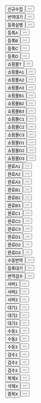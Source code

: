 <div class="sc-dvTebe hdXtLS"><div class="ant-row css-1li46mu" style="margin-left: -6px; margin-right: -6px; row-gap: 8px;"><div class="ant-col css-1li46mu" style="padding-left: 6px; padding-right: 6px;"><div class="ant-space-compact css-1li46mu ant-space-compact-block ant-dropdown-button"><button type="button" class="ant-btn css-1li46mu ant-btn-default ant-btn-compact-item ant-btn-compact-first-item"><div style="cursor: move; transition: unset;">신규수집</div></button><button type="button" class="ant-btn css-1li46mu ant-btn-default ant-btn-icon-only ant-btn-compact-item ant-btn-compact-last-item ant-dropdown-trigger"><span class="ant-btn-icon"><span role="img" aria-label="ellipsis" class="anticon anticon-ellipsis"><svg viewBox="64 64 896 896" focusable="false" data-icon="ellipsis" width="1em" height="1em" fill="currentColor" aria-hidden="true"><path d="M176 511a56 56 0 10112 0 56 56 0 10-112 0zm280 0a56 56 0 10112 0 56 56 0 10-112 0zm280 0a56 56 0 10112 0 56 56 0 10-112 0z"></path></svg></span></span></button></div></div><div class="ant-col css-1li46mu" style="padding-left: 6px; padding-right: 6px;"><div class="ant-space-compact css-1li46mu ant-space-compact-block ant-dropdown-button"><button type="button" class="ant-btn css-1li46mu ant-btn-default ant-btn-compact-item ant-btn-compact-first-item"><div style="cursor: move; transition: unset;">번역대기</div></button><button type="button" class="ant-btn css-1li46mu ant-btn-default ant-btn-icon-only ant-btn-compact-item ant-btn-compact-last-item ant-dropdown-trigger"><span class="ant-btn-icon"><span role="img" aria-label="ellipsis" class="anticon anticon-ellipsis"><svg viewBox="64 64 896 896" focusable="false" data-icon="ellipsis" width="1em" height="1em" fill="currentColor" aria-hidden="true"><path d="M176 511a56 56 0 10112 0 56 56 0 10-112 0zm280 0a56 56 0 10112 0 56 56 0 10-112 0zm280 0a56 56 0 10112 0 56 56 0 10-112 0z"></path></svg></span></span></button></div></div><div class="ant-col css-1li46mu" style="padding-left: 6px; padding-right: 6px;"><div class="ant-space-compact css-1li46mu ant-space-compact-block ant-dropdown-button"><button type="button" class="ant-btn css-1li46mu ant-btn-default ant-btn-compact-item ant-btn-compact-first-item"><div style="cursor: move; transition: unset;">등록실행</div></button><button type="button" class="ant-btn css-1li46mu ant-btn-default ant-btn-icon-only ant-btn-compact-item ant-btn-compact-last-item ant-dropdown-trigger"><span class="ant-btn-icon"><span role="img" aria-label="ellipsis" class="anticon anticon-ellipsis"><svg viewBox="64 64 896 896" focusable="false" data-icon="ellipsis" width="1em" height="1em" fill="currentColor" aria-hidden="true"><path d="M176 511a56 56 0 10112 0 56 56 0 10-112 0zm280 0a56 56 0 10112 0 56 56 0 10-112 0zm280 0a56 56 0 10112 0 56 56 0 10-112 0z"></path></svg></span></span></button></div></div><div class="ant-col css-1li46mu" style="padding-left: 6px; padding-right: 6px;"><div class="ant-space-compact css-1li46mu ant-space-compact-block ant-dropdown-button"><button type="button" class="ant-btn css-1li46mu ant-btn-default ant-btn-compact-item ant-btn-compact-first-item"><div style="cursor: move; transition: unset;">등록A</div></button><button type="button" class="ant-btn css-1li46mu ant-btn-default ant-btn-icon-only ant-btn-compact-item ant-btn-compact-last-item ant-dropdown-trigger"><span class="ant-btn-icon"><span role="img" aria-label="ellipsis" class="anticon anticon-ellipsis"><svg viewBox="64 64 896 896" focusable="false" data-icon="ellipsis" width="1em" height="1em" fill="currentColor" aria-hidden="true"><path d="M176 511a56 56 0 10112 0 56 56 0 10-112 0zm280 0a56 56 0 10112 0 56 56 0 10-112 0zm280 0a56 56 0 10112 0 56 56 0 10-112 0z"></path></svg></span></span></button></div></div><div class="ant-col css-1li46mu" style="padding-left: 6px; padding-right: 6px;"><div class="ant-space-compact css-1li46mu ant-space-compact-block ant-dropdown-button"><button type="button" class="ant-btn css-1li46mu ant-btn-default ant-btn-compact-item ant-btn-compact-first-item"><div style="cursor: move; transition: unset;">등록B</div></button><button type="button" class="ant-btn css-1li46mu ant-btn-default ant-btn-icon-only ant-btn-compact-item ant-btn-compact-last-item ant-dropdown-trigger"><span class="ant-btn-icon"><span role="img" aria-label="ellipsis" class="anticon anticon-ellipsis"><svg viewBox="64 64 896 896" focusable="false" data-icon="ellipsis" width="1em" height="1em" fill="currentColor" aria-hidden="true"><path d="M176 511a56 56 0 10112 0 56 56 0 10-112 0zm280 0a56 56 0 10112 0 56 56 0 10-112 0zm280 0a56 56 0 10112 0 56 56 0 10-112 0z"></path></svg></span></span></button></div></div><div class="ant-col css-1li46mu" style="padding-left: 6px; padding-right: 6px;"><div class="ant-space-compact css-1li46mu ant-space-compact-block ant-dropdown-button"><button type="button" class="ant-btn css-1li46mu ant-btn-default ant-btn-compact-item ant-btn-compact-first-item"><div style="cursor: move; transition: unset;">등록C</div></button><button type="button" class="ant-btn css-1li46mu ant-btn-default ant-btn-icon-only ant-btn-compact-item ant-btn-compact-last-item ant-dropdown-trigger"><span class="ant-btn-icon"><span role="img" aria-label="ellipsis" class="anticon anticon-ellipsis"><svg viewBox="64 64 896 896" focusable="false" data-icon="ellipsis" width="1em" height="1em" fill="currentColor" aria-hidden="true"><path d="M176 511a56 56 0 10112 0 56 56 0 10-112 0zm280 0a56 56 0 10112 0 56 56 0 10-112 0zm280 0a56 56 0 10112 0 56 56 0 10-112 0z"></path></svg></span></span></button></div></div><div class="ant-col css-1li46mu" style="padding-left: 6px; padding-right: 6px;"><div class="ant-space-compact css-1li46mu ant-space-compact-block ant-dropdown-button"><button type="button" class="ant-btn css-1li46mu ant-btn-default ant-btn-compact-item ant-btn-compact-first-item"><div style="cursor: move; transition: unset;">등록D</div></button><button type="button" class="ant-btn css-1li46mu ant-btn-default ant-btn-icon-only ant-btn-compact-item ant-btn-compact-last-item ant-dropdown-trigger"><span class="ant-btn-icon"><span role="img" aria-label="ellipsis" class="anticon anticon-ellipsis"><svg viewBox="64 64 896 896" focusable="false" data-icon="ellipsis" width="1em" height="1em" fill="currentColor" aria-hidden="true"><path d="M176 511a56 56 0 10112 0 56 56 0 10-112 0zm280 0a56 56 0 10112 0 56 56 0 10-112 0zm280 0a56 56 0 10112 0 56 56 0 10-112 0z"></path></svg></span></span></button></div></div><div class="ant-col css-1li46mu" style="padding-left: 6px; padding-right: 6px;"><div class="ant-space-compact css-1li46mu ant-space-compact-block ant-dropdown-button"><button type="button" class="ant-btn css-1li46mu ant-btn-default ant-btn-compact-item ant-btn-compact-first-item"><div style="cursor: move; transition: unset;">쇼핑몰T</div></button><button type="button" class="ant-btn css-1li46mu ant-btn-default ant-btn-icon-only ant-btn-compact-item ant-btn-compact-last-item ant-dropdown-trigger"><span class="ant-btn-icon"><span role="img" aria-label="ellipsis" class="anticon anticon-ellipsis"><svg viewBox="64 64 896 896" focusable="false" data-icon="ellipsis" width="1em" height="1em" fill="currentColor" aria-hidden="true"><path d="M176 511a56 56 0 10112 0 56 56 0 10-112 0zm280 0a56 56 0 10112 0 56 56 0 10-112 0zm280 0a56 56 0 10112 0 56 56 0 10-112 0z"></path></svg></span></span></button></div></div><div class="ant-col css-1li46mu" style="padding-left: 6px; padding-right: 6px;"><div class="ant-space-compact css-1li46mu ant-space-compact-block ant-dropdown-button"><button type="button" class="ant-btn css-1li46mu ant-btn-default ant-btn-compact-item ant-btn-compact-first-item"><div style="cursor: move; transition: unset;">쇼핑몰A1</div></button><button type="button" class="ant-btn css-1li46mu ant-btn-default ant-btn-icon-only ant-btn-compact-item ant-btn-compact-last-item ant-dropdown-trigger"><span class="ant-btn-icon"><span role="img" aria-label="ellipsis" class="anticon anticon-ellipsis"><svg viewBox="64 64 896 896" focusable="false" data-icon="ellipsis" width="1em" height="1em" fill="currentColor" aria-hidden="true"><path d="M176 511a56 56 0 10112 0 56 56 0 10-112 0zm280 0a56 56 0 10112 0 56 56 0 10-112 0zm280 0a56 56 0 10112 0 56 56 0 10-112 0z"></path></svg></span></span></button></div></div><div class="ant-col css-1li46mu" style="padding-left: 6px; padding-right: 6px;"><div class="ant-space-compact css-1li46mu ant-space-compact-block ant-dropdown-button"><button type="button" class="ant-btn css-1li46mu ant-btn-default ant-btn-compact-item ant-btn-compact-first-item"><div style="cursor: move; transition: unset;">쇼핑몰A2</div></button><button type="button" class="ant-btn css-1li46mu ant-btn-default ant-btn-icon-only ant-btn-compact-item ant-btn-compact-last-item ant-dropdown-trigger"><span class="ant-btn-icon"><span role="img" aria-label="ellipsis" class="anticon anticon-ellipsis"><svg viewBox="64 64 896 896" focusable="false" data-icon="ellipsis" width="1em" height="1em" fill="currentColor" aria-hidden="true"><path d="M176 511a56 56 0 10112 0 56 56 0 10-112 0zm280 0a56 56 0 10112 0 56 56 0 10-112 0zm280 0a56 56 0 10112 0 56 56 0 10-112 0z"></path></svg></span></span></button></div></div><div class="ant-col css-1li46mu" style="padding-left: 6px; padding-right: 6px;"><div class="ant-space-compact css-1li46mu ant-space-compact-block ant-dropdown-button"><button type="button" class="ant-btn css-1li46mu ant-btn-default ant-btn-compact-item ant-btn-compact-first-item"><div style="cursor: move; transition: unset;">쇼핑몰A3</div></button><button type="button" class="ant-btn css-1li46mu ant-btn-default ant-btn-icon-only ant-btn-compact-item ant-btn-compact-last-item ant-dropdown-trigger"><span class="ant-btn-icon"><span role="img" aria-label="ellipsis" class="anticon anticon-ellipsis"><svg viewBox="64 64 896 896" focusable="false" data-icon="ellipsis" width="1em" height="1em" fill="currentColor" aria-hidden="true"><path d="M176 511a56 56 0 10112 0 56 56 0 10-112 0zm280 0a56 56 0 10112 0 56 56 0 10-112 0zm280 0a56 56 0 10112 0 56 56 0 10-112 0z"></path></svg></span></span></button></div></div><div class="ant-col css-1li46mu" style="padding-left: 6px; padding-right: 6px;"><div class="ant-space-compact css-1li46mu ant-space-compact-block ant-dropdown-button"><button type="button" class="ant-btn css-1li46mu ant-btn-default ant-btn-compact-item ant-btn-compact-first-item"><div style="cursor: move; transition: unset;">쇼핑몰B1</div></button><button type="button" class="ant-btn css-1li46mu ant-btn-default ant-btn-icon-only ant-btn-compact-item ant-btn-compact-last-item ant-dropdown-trigger"><span class="ant-btn-icon"><span role="img" aria-label="ellipsis" class="anticon anticon-ellipsis"><svg viewBox="64 64 896 896" focusable="false" data-icon="ellipsis" width="1em" height="1em" fill="currentColor" aria-hidden="true"><path d="M176 511a56 56 0 10112 0 56 56 0 10-112 0zm280 0a56 56 0 10112 0 56 56 0 10-112 0zm280 0a56 56 0 10112 0 56 56 0 10-112 0z"></path></svg></span></span></button></div></div><div class="ant-col css-1li46mu" style="padding-left: 6px; padding-right: 6px;"><div class="ant-space-compact css-1li46mu ant-space-compact-block ant-dropdown-button"><button type="button" class="ant-btn css-1li46mu ant-btn-default ant-btn-compact-item ant-btn-compact-first-item"><div style="cursor: move; transition: unset;">쇼핑몰B2</div></button><button type="button" class="ant-btn css-1li46mu ant-btn-default ant-btn-icon-only ant-btn-compact-item ant-btn-compact-last-item ant-dropdown-trigger"><span class="ant-btn-icon"><span role="img" aria-label="ellipsis" class="anticon anticon-ellipsis"><svg viewBox="64 64 896 896" focusable="false" data-icon="ellipsis" width="1em" height="1em" fill="currentColor" aria-hidden="true"><path d="M176 511a56 56 0 10112 0 56 56 0 10-112 0zm280 0a56 56 0 10112 0 56 56 0 10-112 0zm280 0a56 56 0 10112 0 56 56 0 10-112 0z"></path></svg></span></span></button></div></div><div class="ant-col css-1li46mu" style="padding-left: 6px; padding-right: 6px;"><div class="ant-space-compact css-1li46mu ant-space-compact-block ant-dropdown-button"><button type="button" class="ant-btn css-1li46mu ant-btn-default ant-btn-compact-item ant-btn-compact-first-item"><div style="cursor: move; transition: unset;">쇼핑몰B3</div></button><button type="button" class="ant-btn css-1li46mu ant-btn-default ant-btn-icon-only ant-btn-compact-item ant-btn-compact-last-item ant-dropdown-trigger"><span class="ant-btn-icon"><span role="img" aria-label="ellipsis" class="anticon anticon-ellipsis"><svg viewBox="64 64 896 896" focusable="false" data-icon="ellipsis" width="1em" height="1em" fill="currentColor" aria-hidden="true"><path d="M176 511a56 56 0 10112 0 56 56 0 10-112 0zm280 0a56 56 0 10112 0 56 56 0 10-112 0zm280 0a56 56 0 10112 0 56 56 0 10-112 0z"></path></svg></span></span></button></div></div><div class="ant-col css-1li46mu" style="padding-left: 6px; padding-right: 6px;"><div class="ant-space-compact css-1li46mu ant-space-compact-block ant-dropdown-button"><button type="button" class="ant-btn css-1li46mu ant-btn-default ant-btn-compact-item ant-btn-compact-first-item"><div style="cursor: move; transition: unset;">쇼핑몰C1</div></button><button type="button" class="ant-btn css-1li46mu ant-btn-default ant-btn-icon-only ant-btn-compact-item ant-btn-compact-last-item ant-dropdown-trigger"><span class="ant-btn-icon"><span role="img" aria-label="ellipsis" class="anticon anticon-ellipsis"><svg viewBox="64 64 896 896" focusable="false" data-icon="ellipsis" width="1em" height="1em" fill="currentColor" aria-hidden="true"><path d="M176 511a56 56 0 10112 0 56 56 0 10-112 0zm280 0a56 56 0 10112 0 56 56 0 10-112 0zm280 0a56 56 0 10112 0 56 56 0 10-112 0z"></path></svg></span></span></button></div></div><div class="ant-col css-1li46mu" style="padding-left: 6px; padding-right: 6px;"><div class="ant-space-compact css-1li46mu ant-space-compact-block ant-dropdown-button"><button type="button" class="ant-btn css-1li46mu ant-btn-default ant-btn-compact-item ant-btn-compact-first-item"><div style="cursor: move; transition: unset;">쇼핑몰C2</div></button><button type="button" class="ant-btn css-1li46mu ant-btn-default ant-btn-icon-only ant-btn-compact-item ant-btn-compact-last-item ant-dropdown-trigger"><span class="ant-btn-icon"><span role="img" aria-label="ellipsis" class="anticon anticon-ellipsis"><svg viewBox="64 64 896 896" focusable="false" data-icon="ellipsis" width="1em" height="1em" fill="currentColor" aria-hidden="true"><path d="M176 511a56 56 0 10112 0 56 56 0 10-112 0zm280 0a56 56 0 10112 0 56 56 0 10-112 0zm280 0a56 56 0 10112 0 56 56 0 10-112 0z"></path></svg></span></span></button></div></div><div class="ant-col css-1li46mu" style="padding-left: 6px; padding-right: 6px;"><div class="ant-space-compact css-1li46mu ant-space-compact-block ant-dropdown-button"><button type="button" class="ant-btn css-1li46mu ant-btn-default ant-btn-compact-item ant-btn-compact-first-item"><div style="cursor: move; transition: unset;">쇼핑몰C3</div></button><button type="button" class="ant-btn css-1li46mu ant-btn-default ant-btn-icon-only ant-btn-compact-item ant-btn-compact-last-item ant-dropdown-trigger"><span class="ant-btn-icon"><span role="img" aria-label="ellipsis" class="anticon anticon-ellipsis"><svg viewBox="64 64 896 896" focusable="false" data-icon="ellipsis" width="1em" height="1em" fill="currentColor" aria-hidden="true"><path d="M176 511a56 56 0 10112 0 56 56 0 10-112 0zm280 0a56 56 0 10112 0 56 56 0 10-112 0zm280 0a56 56 0 10112 0 56 56 0 10-112 0z"></path></svg></span></span></button></div></div><div class="ant-col css-1li46mu" style="padding-left: 6px; padding-right: 6px;"><div class="ant-space-compact css-1li46mu ant-space-compact-block ant-dropdown-button"><button type="button" class="ant-btn css-1li46mu ant-btn-default ant-btn-compact-item ant-btn-compact-first-item"><div style="cursor: move; transition: unset;">쇼핑몰D1</div></button><button type="button" class="ant-btn css-1li46mu ant-btn-default ant-btn-icon-only ant-btn-compact-item ant-btn-compact-last-item ant-dropdown-trigger"><span class="ant-btn-icon"><span role="img" aria-label="ellipsis" class="anticon anticon-ellipsis"><svg viewBox="64 64 896 896" focusable="false" data-icon="ellipsis" width="1em" height="1em" fill="currentColor" aria-hidden="true"><path d="M176 511a56 56 0 10112 0 56 56 0 10-112 0zm280 0a56 56 0 10112 0 56 56 0 10-112 0zm280 0a56 56 0 10112 0 56 56 0 10-112 0z"></path></svg></span></span></button></div></div><div class="ant-col css-1li46mu" style="padding-left: 6px; padding-right: 6px;"><div class="ant-space-compact css-1li46mu ant-space-compact-block ant-dropdown-button"><button type="button" class="ant-btn css-1li46mu ant-btn-default ant-btn-compact-item ant-btn-compact-first-item"><div style="cursor: move; transition: unset;">쇼핑몰D2</div></button><button type="button" class="ant-btn css-1li46mu ant-btn-default ant-btn-icon-only ant-btn-compact-item ant-btn-compact-last-item ant-dropdown-trigger"><span class="ant-btn-icon"><span role="img" aria-label="ellipsis" class="anticon anticon-ellipsis"><svg viewBox="64 64 896 896" focusable="false" data-icon="ellipsis" width="1em" height="1em" fill="currentColor" aria-hidden="true"><path d="M176 511a56 56 0 10112 0 56 56 0 10-112 0zm280 0a56 56 0 10112 0 56 56 0 10-112 0zm280 0a56 56 0 10112 0 56 56 0 10-112 0z"></path></svg></span></span></button></div></div><div class="ant-col css-1li46mu" style="padding-left: 6px; padding-right: 6px;"><div class="ant-space-compact css-1li46mu ant-space-compact-block ant-dropdown-button"><button type="button" class="ant-btn css-1li46mu ant-btn-default ant-btn-compact-item ant-btn-compact-first-item"><div style="cursor: move; transition: unset;">쇼핑몰D3</div></button><button type="button" class="ant-btn css-1li46mu ant-btn-default ant-btn-icon-only ant-btn-compact-item ant-btn-compact-last-item ant-dropdown-trigger"><span class="ant-btn-icon"><span role="img" aria-label="ellipsis" class="anticon anticon-ellipsis"><svg viewBox="64 64 896 896" focusable="false" data-icon="ellipsis" width="1em" height="1em" fill="currentColor" aria-hidden="true"><path d="M176 511a56 56 0 10112 0 56 56 0 10-112 0zm280 0a56 56 0 10112 0 56 56 0 10-112 0zm280 0a56 56 0 10112 0 56 56 0 10-112 0z"></path></svg></span></span></button></div></div><div class="ant-col css-1li46mu" style="padding-left: 6px; padding-right: 6px;"><div class="ant-space-compact css-1li46mu ant-space-compact-block ant-dropdown-button"><button type="button" class="ant-btn css-1li46mu ant-btn-default ant-btn-compact-item ant-btn-compact-first-item"><div style="cursor: move; transition: unset;">완료A1</div></button><button type="button" class="ant-btn css-1li46mu ant-btn-default ant-btn-icon-only ant-btn-compact-item ant-btn-compact-last-item ant-dropdown-trigger"><span class="ant-btn-icon"><span role="img" aria-label="ellipsis" class="anticon anticon-ellipsis"><svg viewBox="64 64 896 896" focusable="false" data-icon="ellipsis" width="1em" height="1em" fill="currentColor" aria-hidden="true"><path d="M176 511a56 56 0 10112 0 56 56 0 10-112 0zm280 0a56 56 0 10112 0 56 56 0 10-112 0zm280 0a56 56 0 10112 0 56 56 0 10-112 0z"></path></svg></span></span></button></div></div><div class="ant-col css-1li46mu" style="padding-left: 6px; padding-right: 6px;"><div class="ant-space-compact css-1li46mu ant-space-compact-block ant-dropdown-button"><button type="button" class="ant-btn css-1li46mu ant-btn-default ant-btn-compact-item ant-btn-compact-first-item"><div style="cursor: move; transition: unset;">완료A2</div></button><button type="button" class="ant-btn css-1li46mu ant-btn-default ant-btn-icon-only ant-btn-compact-item ant-btn-compact-last-item ant-dropdown-trigger"><span class="ant-btn-icon"><span role="img" aria-label="ellipsis" class="anticon anticon-ellipsis"><svg viewBox="64 64 896 896" focusable="false" data-icon="ellipsis" width="1em" height="1em" fill="currentColor" aria-hidden="true"><path d="M176 511a56 56 0 10112 0 56 56 0 10-112 0zm280 0a56 56 0 10112 0 56 56 0 10-112 0zm280 0a56 56 0 10112 0 56 56 0 10-112 0z"></path></svg></span></span></button></div></div><div class="ant-col css-1li46mu" style="padding-left: 6px; padding-right: 6px;"><div class="ant-space-compact css-1li46mu ant-space-compact-block ant-dropdown-button"><button type="button" class="ant-btn css-1li46mu ant-btn-default ant-btn-compact-item ant-btn-compact-first-item"><div style="cursor: move; transition: unset;">완료A3</div></button><button type="button" class="ant-btn css-1li46mu ant-btn-default ant-btn-icon-only ant-btn-compact-item ant-btn-compact-last-item ant-dropdown-trigger"><span class="ant-btn-icon"><span role="img" aria-label="ellipsis" class="anticon anticon-ellipsis"><svg viewBox="64 64 896 896" focusable="false" data-icon="ellipsis" width="1em" height="1em" fill="currentColor" aria-hidden="true"><path d="M176 511a56 56 0 10112 0 56 56 0 10-112 0zm280 0a56 56 0 10112 0 56 56 0 10-112 0zm280 0a56 56 0 10112 0 56 56 0 10-112 0z"></path></svg></span></span></button></div></div><div class="ant-col css-1li46mu" style="padding-left: 6px; padding-right: 6px;"><div class="ant-space-compact css-1li46mu ant-space-compact-block ant-dropdown-button"><button type="button" class="ant-btn css-1li46mu ant-btn-default ant-btn-compact-item ant-btn-compact-first-item"><div style="cursor: move; transition: unset;">완료B1</div></button><button type="button" class="ant-btn css-1li46mu ant-btn-default ant-btn-icon-only ant-btn-compact-item ant-btn-compact-last-item ant-dropdown-trigger"><span class="ant-btn-icon"><span role="img" aria-label="ellipsis" class="anticon anticon-ellipsis"><svg viewBox="64 64 896 896" focusable="false" data-icon="ellipsis" width="1em" height="1em" fill="currentColor" aria-hidden="true"><path d="M176 511a56 56 0 10112 0 56 56 0 10-112 0zm280 0a56 56 0 10112 0 56 56 0 10-112 0zm280 0a56 56 0 10112 0 56 56 0 10-112 0z"></path></svg></span></span></button></div></div><div class="ant-col css-1li46mu" style="padding-left: 6px; padding-right: 6px;"><div class="ant-space-compact css-1li46mu ant-space-compact-block ant-dropdown-button"><button type="button" class="ant-btn css-1li46mu ant-btn-default ant-btn-compact-item ant-btn-compact-first-item"><div style="cursor: move; transition: unset;">완료B2</div></button><button type="button" class="ant-btn css-1li46mu ant-btn-default ant-btn-icon-only ant-btn-compact-item ant-btn-compact-last-item ant-dropdown-trigger"><span class="ant-btn-icon"><span role="img" aria-label="ellipsis" class="anticon anticon-ellipsis"><svg viewBox="64 64 896 896" focusable="false" data-icon="ellipsis" width="1em" height="1em" fill="currentColor" aria-hidden="true"><path d="M176 511a56 56 0 10112 0 56 56 0 10-112 0zm280 0a56 56 0 10112 0 56 56 0 10-112 0zm280 0a56 56 0 10112 0 56 56 0 10-112 0z"></path></svg></span></span></button></div></div><div class="ant-col css-1li46mu" style="padding-left: 6px; padding-right: 6px;"><div class="ant-space-compact css-1li46mu ant-space-compact-block ant-dropdown-button"><button type="button" class="ant-btn css-1li46mu ant-btn-default ant-btn-compact-item ant-btn-compact-first-item"><div style="cursor: move; transition: unset;">완료B3</div></button><button type="button" class="ant-btn css-1li46mu ant-btn-default ant-btn-icon-only ant-btn-compact-item ant-btn-compact-last-item ant-dropdown-trigger"><span class="ant-btn-icon"><span role="img" aria-label="ellipsis" class="anticon anticon-ellipsis"><svg viewBox="64 64 896 896" focusable="false" data-icon="ellipsis" width="1em" height="1em" fill="currentColor" aria-hidden="true"><path d="M176 511a56 56 0 10112 0 56 56 0 10-112 0zm280 0a56 56 0 10112 0 56 56 0 10-112 0zm280 0a56 56 0 10112 0 56 56 0 10-112 0z"></path></svg></span></span></button></div></div><div class="ant-col css-1li46mu" style="padding-left: 6px; padding-right: 6px;"><div class="ant-space-compact css-1li46mu ant-space-compact-block ant-dropdown-button"><button type="button" class="ant-btn css-1li46mu ant-btn-default ant-btn-compact-item ant-btn-compact-first-item"><div style="cursor: move; transition: unset;">완료C1</div></button><button type="button" class="ant-btn css-1li46mu ant-btn-default ant-btn-icon-only ant-btn-compact-item ant-btn-compact-last-item ant-dropdown-trigger"><span class="ant-btn-icon"><span role="img" aria-label="ellipsis" class="anticon anticon-ellipsis"><svg viewBox="64 64 896 896" focusable="false" data-icon="ellipsis" width="1em" height="1em" fill="currentColor" aria-hidden="true"><path d="M176 511a56 56 0 10112 0 56 56 0 10-112 0zm280 0a56 56 0 10112 0 56 56 0 10-112 0zm280 0a56 56 0 10112 0 56 56 0 10-112 0z"></path></svg></span></span></button></div></div><div class="ant-col css-1li46mu" style="padding-left: 6px; padding-right: 6px;"><div class="ant-space-compact css-1li46mu ant-space-compact-block ant-dropdown-button"><button type="button" class="ant-btn css-1li46mu ant-btn-default ant-btn-compact-item ant-btn-compact-first-item"><div style="cursor: move; transition: unset;">완료C2</div></button><button type="button" class="ant-btn css-1li46mu ant-btn-default ant-btn-icon-only ant-btn-compact-item ant-btn-compact-last-item ant-dropdown-trigger"><span class="ant-btn-icon"><span role="img" aria-label="ellipsis" class="anticon anticon-ellipsis"><svg viewBox="64 64 896 896" focusable="false" data-icon="ellipsis" width="1em" height="1em" fill="currentColor" aria-hidden="true"><path d="M176 511a56 56 0 10112 0 56 56 0 10-112 0zm280 0a56 56 0 10112 0 56 56 0 10-112 0zm280 0a56 56 0 10112 0 56 56 0 10-112 0z"></path></svg></span></span></button></div></div><div class="ant-col css-1li46mu" style="padding-left: 6px; padding-right: 6px;"><div class="ant-space-compact css-1li46mu ant-space-compact-block ant-dropdown-button"><button type="button" class="ant-btn css-1li46mu ant-btn-default ant-btn-compact-item ant-btn-compact-first-item"><div style="cursor: move; transition: unset;">완료C3</div></button><button type="button" class="ant-btn css-1li46mu ant-btn-default ant-btn-icon-only ant-btn-compact-item ant-btn-compact-last-item ant-dropdown-trigger"><span class="ant-btn-icon"><span role="img" aria-label="ellipsis" class="anticon anticon-ellipsis"><svg viewBox="64 64 896 896" focusable="false" data-icon="ellipsis" width="1em" height="1em" fill="currentColor" aria-hidden="true"><path d="M176 511a56 56 0 10112 0 56 56 0 10-112 0zm280 0a56 56 0 10112 0 56 56 0 10-112 0zm280 0a56 56 0 10112 0 56 56 0 10-112 0z"></path></svg></span></span></button></div></div><div class="ant-col css-1li46mu" style="padding-left: 6px; padding-right: 6px;"><div class="ant-space-compact css-1li46mu ant-space-compact-block ant-dropdown-button"><button type="button" class="ant-btn css-1li46mu ant-btn-default ant-btn-compact-item ant-btn-compact-first-item"><div style="cursor: move; transition: unset;">완료D1</div></button><button type="button" class="ant-btn css-1li46mu ant-btn-default ant-btn-icon-only ant-btn-compact-item ant-btn-compact-last-item ant-dropdown-trigger"><span class="ant-btn-icon"><span role="img" aria-label="ellipsis" class="anticon anticon-ellipsis"><svg viewBox="64 64 896 896" focusable="false" data-icon="ellipsis" width="1em" height="1em" fill="currentColor" aria-hidden="true"><path d="M176 511a56 56 0 10112 0 56 56 0 10-112 0zm280 0a56 56 0 10112 0 56 56 0 10-112 0zm280 0a56 56 0 10112 0 56 56 0 10-112 0z"></path></svg></span></span></button></div></div><div class="ant-col css-1li46mu" style="padding-left: 6px; padding-right: 6px;"><div class="ant-space-compact css-1li46mu ant-space-compact-block ant-dropdown-button"><button type="button" class="ant-btn css-1li46mu ant-btn-default ant-btn-compact-item ant-btn-compact-first-item"><div style="cursor: move; transition: unset;">완료D2</div></button><button type="button" class="ant-btn css-1li46mu ant-btn-default ant-btn-icon-only ant-btn-compact-item ant-btn-compact-last-item ant-dropdown-trigger"><span class="ant-btn-icon"><span role="img" aria-label="ellipsis" class="anticon anticon-ellipsis"><svg viewBox="64 64 896 896" focusable="false" data-icon="ellipsis" width="1em" height="1em" fill="currentColor" aria-hidden="true"><path d="M176 511a56 56 0 10112 0 56 56 0 10-112 0zm280 0a56 56 0 10112 0 56 56 0 10-112 0zm280 0a56 56 0 10112 0 56 56 0 10-112 0z"></path></svg></span></span></button></div></div><div class="ant-col css-1li46mu" style="padding-left: 6px; padding-right: 6px;"><div class="ant-space-compact css-1li46mu ant-space-compact-block ant-dropdown-button"><button type="button" class="ant-btn css-1li46mu ant-btn-default ant-btn-compact-item ant-btn-compact-first-item"><div style="cursor: move; transition: unset;">완료D3</div></button><button type="button" class="ant-btn css-1li46mu ant-btn-default ant-btn-icon-only ant-btn-compact-item ant-btn-compact-last-item ant-dropdown-trigger"><span class="ant-btn-icon"><span role="img" aria-label="ellipsis" class="anticon anticon-ellipsis"><svg viewBox="64 64 896 896" focusable="false" data-icon="ellipsis" width="1em" height="1em" fill="currentColor" aria-hidden="true"><path d="M176 511a56 56 0 10112 0 56 56 0 10-112 0zm280 0a56 56 0 10112 0 56 56 0 10-112 0zm280 0a56 56 0 10112 0 56 56 0 10-112 0z"></path></svg></span></span></button></div></div><div class="ant-col css-1li46mu" style="padding-left: 6px; padding-right: 6px;"><div class="ant-space-compact css-1li46mu ant-space-compact-block ant-dropdown-button"><button type="button" class="ant-btn css-1li46mu ant-btn-default ant-btn-compact-item ant-btn-compact-first-item"><div style="cursor: move; transition: unset;">수동번역</div></button><button type="button" class="ant-btn css-1li46mu ant-btn-default ant-btn-icon-only ant-btn-compact-item ant-btn-compact-last-item ant-dropdown-trigger"><span class="ant-btn-icon"><span role="img" aria-label="ellipsis" class="anticon anticon-ellipsis"><svg viewBox="64 64 896 896" focusable="false" data-icon="ellipsis" width="1em" height="1em" fill="currentColor" aria-hidden="true"><path d="M176 511a56 56 0 10112 0 56 56 0 10-112 0zm280 0a56 56 0 10112 0 56 56 0 10-112 0zm280 0a56 56 0 10112 0 56 56 0 10-112 0z"></path></svg></span></span></button></div></div><div class="ant-col css-1li46mu" style="padding-left: 6px; padding-right: 6px;"><div class="ant-space-compact css-1li46mu ant-space-compact-block ant-dropdown-button"><button type="button" class="ant-btn css-1li46mu ant-btn-default ant-btn-compact-item ant-btn-compact-first-item"><div style="cursor: move; transition: unset;">등록대기</div></button><button type="button" class="ant-btn css-1li46mu ant-btn-default ant-btn-icon-only ant-btn-compact-item ant-btn-compact-last-item ant-dropdown-trigger"><span class="ant-btn-icon"><span role="img" aria-label="ellipsis" class="anticon anticon-ellipsis"><svg viewBox="64 64 896 896" focusable="false" data-icon="ellipsis" width="1em" height="1em" fill="currentColor" aria-hidden="true"><path d="M176 511a56 56 0 10112 0 56 56 0 10-112 0zm280 0a56 56 0 10112 0 56 56 0 10-112 0zm280 0a56 56 0 10112 0 56 56 0 10-112 0z"></path></svg></span></span></button></div></div><div class="ant-col css-1li46mu" style="padding-left: 6px; padding-right: 6px;"><div class="ant-space-compact css-1li46mu ant-space-compact-block ant-dropdown-button"><button type="button" class="ant-btn css-1li46mu ant-btn-default ant-btn-compact-item ant-btn-compact-first-item"><div style="cursor: move; transition: unset;">번역검수</div></button><button type="button" class="ant-btn css-1li46mu ant-btn-default ant-btn-icon-only ant-btn-compact-item ant-btn-compact-last-item ant-dropdown-trigger"><span class="ant-btn-icon"><span role="img" aria-label="ellipsis" class="anticon anticon-ellipsis"><svg viewBox="64 64 896 896" focusable="false" data-icon="ellipsis" width="1em" height="1em" fill="currentColor" aria-hidden="true"><path d="M176 511a56 56 0 10112 0 56 56 0 10-112 0zm280 0a56 56 0 10112 0 56 56 0 10-112 0zm280 0a56 56 0 10112 0 56 56 0 10-112 0z"></path></svg></span></span></button></div></div><div class="ant-col css-1li46mu" style="padding-left: 6px; padding-right: 6px;"><div class="ant-space-compact css-1li46mu ant-space-compact-block ant-dropdown-button"><button type="button" class="ant-btn css-1li46mu ant-btn-default ant-btn-compact-item ant-btn-compact-first-item"><div style="cursor: move; transition: unset;">서버1</div></button><button type="button" class="ant-btn css-1li46mu ant-btn-default ant-btn-icon-only ant-btn-compact-item ant-btn-compact-last-item ant-dropdown-trigger"><span class="ant-btn-icon"><span role="img" aria-label="ellipsis" class="anticon anticon-ellipsis"><svg viewBox="64 64 896 896" focusable="false" data-icon="ellipsis" width="1em" height="1em" fill="currentColor" aria-hidden="true"><path d="M176 511a56 56 0 10112 0 56 56 0 10-112 0zm280 0a56 56 0 10112 0 56 56 0 10-112 0zm280 0a56 56 0 10112 0 56 56 0 10-112 0z"></path></svg></span></span></button></div></div><div class="ant-col css-1li46mu" style="padding-left: 6px; padding-right: 6px;"><div class="ant-space-compact css-1li46mu ant-space-compact-block ant-dropdown-button"><button type="button" class="ant-btn css-1li46mu ant-btn-default ant-btn-compact-item ant-btn-compact-first-item"><div style="cursor: move; transition: unset;">서버2</div></button><button type="button" class="ant-btn css-1li46mu ant-btn-default ant-btn-icon-only ant-btn-compact-item ant-btn-compact-last-item ant-dropdown-trigger"><span class="ant-btn-icon"><span role="img" aria-label="ellipsis" class="anticon anticon-ellipsis"><svg viewBox="64 64 896 896" focusable="false" data-icon="ellipsis" width="1em" height="1em" fill="currentColor" aria-hidden="true"><path d="M176 511a56 56 0 10112 0 56 56 0 10-112 0zm280 0a56 56 0 10112 0 56 56 0 10-112 0zm280 0a56 56 0 10112 0 56 56 0 10-112 0z"></path></svg></span></span></button></div></div><div class="ant-col css-1li46mu" style="padding-left: 6px; padding-right: 6px;"><div class="ant-space-compact css-1li46mu ant-space-compact-block ant-dropdown-button"><button type="button" class="ant-btn css-1li46mu ant-btn-default ant-btn-compact-item ant-btn-compact-first-item"><div style="cursor: move; transition: unset;">서버3</div></button><button type="button" class="ant-btn css-1li46mu ant-btn-default ant-btn-icon-only ant-btn-compact-item ant-btn-compact-last-item ant-dropdown-trigger"><span class="ant-btn-icon"><span role="img" aria-label="ellipsis" class="anticon anticon-ellipsis"><svg viewBox="64 64 896 896" focusable="false" data-icon="ellipsis" width="1em" height="1em" fill="currentColor" aria-hidden="true"><path d="M176 511a56 56 0 10112 0 56 56 0 10-112 0zm280 0a56 56 0 10112 0 56 56 0 10-112 0zm280 0a56 56 0 10112 0 56 56 0 10-112 0z"></path></svg></span></span></button></div></div><div class="ant-col css-1li46mu" style="padding-left: 6px; padding-right: 6px;"><div class="ant-space-compact css-1li46mu ant-space-compact-block ant-dropdown-button"><button type="button" class="ant-btn css-1li46mu ant-btn-default ant-btn-compact-item ant-btn-compact-first-item"><div style="cursor: move; transition: unset;">대기1</div></button><button type="button" class="ant-btn css-1li46mu ant-btn-default ant-btn-icon-only ant-btn-compact-item ant-btn-compact-last-item ant-dropdown-trigger"><span class="ant-btn-icon"><span role="img" aria-label="ellipsis" class="anticon anticon-ellipsis"><svg viewBox="64 64 896 896" focusable="false" data-icon="ellipsis" width="1em" height="1em" fill="currentColor" aria-hidden="true"><path d="M176 511a56 56 0 10112 0 56 56 0 10-112 0zm280 0a56 56 0 10112 0 56 56 0 10-112 0zm280 0a56 56 0 10112 0 56 56 0 10-112 0z"></path></svg></span></span></button></div></div><div class="ant-col css-1li46mu" style="padding-left: 6px; padding-right: 6px;"><div class="ant-space-compact css-1li46mu ant-space-compact-block ant-dropdown-button"><button type="button" class="ant-btn css-1li46mu ant-btn-default ant-btn-compact-item ant-btn-compact-first-item"><div style="cursor: move; transition: unset;">대기2</div></button><button type="button" class="ant-btn css-1li46mu ant-btn-default ant-btn-icon-only ant-btn-compact-item ant-btn-compact-last-item ant-dropdown-trigger"><span class="ant-btn-icon"><span role="img" aria-label="ellipsis" class="anticon anticon-ellipsis"><svg viewBox="64 64 896 896" focusable="false" data-icon="ellipsis" width="1em" height="1em" fill="currentColor" aria-hidden="true"><path d="M176 511a56 56 0 10112 0 56 56 0 10-112 0zm280 0a56 56 0 10112 0 56 56 0 10-112 0zm280 0a56 56 0 10112 0 56 56 0 10-112 0z"></path></svg></span></span></button></div></div><div class="ant-col css-1li46mu" style="padding-left: 6px; padding-right: 6px;"><div class="ant-space-compact css-1li46mu ant-space-compact-block ant-dropdown-button"><button type="button" class="ant-btn css-1li46mu ant-btn-default ant-btn-compact-item ant-btn-compact-first-item"><div style="cursor: move; transition: unset;">대기3</div></button><button type="button" class="ant-btn css-1li46mu ant-btn-default ant-btn-icon-only ant-btn-compact-item ant-btn-compact-last-item ant-dropdown-trigger"><span class="ant-btn-icon"><span role="img" aria-label="ellipsis" class="anticon anticon-ellipsis"><svg viewBox="64 64 896 896" focusable="false" data-icon="ellipsis" width="1em" height="1em" fill="currentColor" aria-hidden="true"><path d="M176 511a56 56 0 10112 0 56 56 0 10-112 0zm280 0a56 56 0 10112 0 56 56 0 10-112 0zm280 0a56 56 0 10112 0 56 56 0 10-112 0z"></path></svg></span></span></button></div></div><div class="ant-col css-1li46mu" style="padding-left: 6px; padding-right: 6px;"><div class="ant-space-compact css-1li46mu ant-space-compact-block ant-dropdown-button"><button type="button" class="ant-btn css-1li46mu ant-btn-default ant-btn-compact-item ant-btn-compact-first-item"><div style="cursor: move; transition: unset;">수동1</div></button><button type="button" class="ant-btn css-1li46mu ant-btn-default ant-btn-icon-only ant-btn-compact-item ant-btn-compact-last-item ant-dropdown-trigger"><span class="ant-btn-icon"><span role="img" aria-label="ellipsis" class="anticon anticon-ellipsis"><svg viewBox="64 64 896 896" focusable="false" data-icon="ellipsis" width="1em" height="1em" fill="currentColor" aria-hidden="true"><path d="M176 511a56 56 0 10112 0 56 56 0 10-112 0zm280 0a56 56 0 10112 0 56 56 0 10-112 0zm280 0a56 56 0 10112 0 56 56 0 10-112 0z"></path></svg></span></span></button></div></div><div class="ant-col css-1li46mu" style="padding-left: 6px; padding-right: 6px;"><div class="ant-space-compact css-1li46mu ant-space-compact-block ant-dropdown-button"><button type="button" class="ant-btn css-1li46mu ant-btn-default ant-btn-compact-item ant-btn-compact-first-item"><div style="cursor: move; transition: unset;">수동2</div></button><button type="button" class="ant-btn css-1li46mu ant-btn-default ant-btn-icon-only ant-btn-compact-item ant-btn-compact-last-item ant-dropdown-trigger"><span class="ant-btn-icon"><span role="img" aria-label="ellipsis" class="anticon anticon-ellipsis"><svg viewBox="64 64 896 896" focusable="false" data-icon="ellipsis" width="1em" height="1em" fill="currentColor" aria-hidden="true"><path d="M176 511a56 56 0 10112 0 56 56 0 10-112 0zm280 0a56 56 0 10112 0 56 56 0 10-112 0zm280 0a56 56 0 10112 0 56 56 0 10-112 0z"></path></svg></span></span></button></div></div><div class="ant-col css-1li46mu" style="padding-left: 6px; padding-right: 6px;"><div class="ant-space-compact css-1li46mu ant-space-compact-block ant-dropdown-button"><button type="button" class="ant-btn css-1li46mu ant-btn-default ant-btn-compact-item ant-btn-compact-first-item"><div style="cursor: move; transition: unset;">수동3</div></button><button type="button" class="ant-btn css-1li46mu ant-btn-default ant-btn-icon-only ant-btn-compact-item ant-btn-compact-last-item ant-dropdown-trigger"><span class="ant-btn-icon"><span role="img" aria-label="ellipsis" class="anticon anticon-ellipsis"><svg viewBox="64 64 896 896" focusable="false" data-icon="ellipsis" width="1em" height="1em" fill="currentColor" aria-hidden="true"><path d="M176 511a56 56 0 10112 0 56 56 0 10-112 0zm280 0a56 56 0 10112 0 56 56 0 10-112 0zm280 0a56 56 0 10112 0 56 56 0 10-112 0z"></path></svg></span></span></button></div></div><div class="ant-col css-1li46mu" style="padding-left: 6px; padding-right: 6px;"><div class="ant-space-compact css-1li46mu ant-space-compact-block ant-dropdown-button"><button type="button" class="ant-btn css-1li46mu ant-btn-default ant-btn-compact-item ant-btn-compact-first-item"><div style="cursor: move; transition: unset;">검수1</div></button><button type="button" class="ant-btn css-1li46mu ant-btn-default ant-btn-icon-only ant-btn-compact-item ant-btn-compact-last-item ant-dropdown-trigger"><span class="ant-btn-icon"><span role="img" aria-label="ellipsis" class="anticon anticon-ellipsis"><svg viewBox="64 64 896 896" focusable="false" data-icon="ellipsis" width="1em" height="1em" fill="currentColor" aria-hidden="true"><path d="M176 511a56 56 0 10112 0 56 56 0 10-112 0zm280 0a56 56 0 10112 0 56 56 0 10-112 0zm280 0a56 56 0 10112 0 56 56 0 10-112 0z"></path></svg></span></span></button></div></div><div class="ant-col css-1li46mu" style="padding-left: 6px; padding-right: 6px;"><div class="ant-space-compact css-1li46mu ant-space-compact-block ant-dropdown-button"><button type="button" class="ant-btn css-1li46mu ant-btn-default ant-btn-compact-item ant-btn-compact-first-item"><div style="cursor: move; transition: unset;">검수2</div></button><button type="button" class="ant-btn css-1li46mu ant-btn-default ant-btn-icon-only ant-btn-compact-item ant-btn-compact-last-item ant-dropdown-trigger"><span class="ant-btn-icon"><span role="img" aria-label="ellipsis" class="anticon anticon-ellipsis"><svg viewBox="64 64 896 896" focusable="false" data-icon="ellipsis" width="1em" height="1em" fill="currentColor" aria-hidden="true"><path d="M176 511a56 56 0 10112 0 56 56 0 10-112 0zm280 0a56 56 0 10112 0 56 56 0 10-112 0zm280 0a56 56 0 10112 0 56 56 0 10-112 0z"></path></svg></span></span></button></div></div><div class="ant-col css-1li46mu" style="padding-left: 6px; padding-right: 6px;"><div class="ant-space-compact css-1li46mu ant-space-compact-block ant-dropdown-button"><button type="button" class="ant-btn css-1li46mu ant-btn-default ant-btn-compact-item ant-btn-compact-first-item"><div style="cursor: move; transition: unset;">검수3</div></button><button type="button" class="ant-btn css-1li46mu ant-btn-default ant-btn-icon-only ant-btn-compact-item ant-btn-compact-last-item ant-dropdown-trigger"><span class="ant-btn-icon"><span role="img" aria-label="ellipsis" class="anticon anticon-ellipsis"><svg viewBox="64 64 896 896" focusable="false" data-icon="ellipsis" width="1em" height="1em" fill="currentColor" aria-hidden="true"><path d="M176 511a56 56 0 10112 0 56 56 0 10-112 0zm280 0a56 56 0 10112 0 56 56 0 10-112 0zm280 0a56 56 0 10112 0 56 56 0 10-112 0z"></path></svg></span></span></button></div></div><div class="ant-col css-1li46mu" style="padding-left: 6px; padding-right: 6px;"><div class="ant-space-compact css-1li46mu ant-space-compact-block ant-dropdown-button"><button type="button" class="ant-btn css-1li46mu ant-btn-default ant-btn-compact-item ant-btn-compact-first-item"><div style="cursor: move; transition: unset;">복제X</div></button><button type="button" class="ant-btn css-1li46mu ant-btn-default ant-btn-icon-only ant-btn-compact-item ant-btn-compact-last-item ant-dropdown-trigger"><span class="ant-btn-icon"><span role="img" aria-label="ellipsis" class="anticon anticon-ellipsis"><svg viewBox="64 64 896 896" focusable="false" data-icon="ellipsis" width="1em" height="1em" fill="currentColor" aria-hidden="true"><path d="M176 511a56 56 0 10112 0 56 56 0 10-112 0zm280 0a56 56 0 10112 0 56 56 0 10-112 0zm280 0a56 56 0 10112 0 56 56 0 10-112 0z"></path></svg></span></span></button></div></div><div class="ant-col css-1li46mu" style="padding-left: 6px; padding-right: 6px;"><div class="ant-space-compact css-1li46mu ant-space-compact-block ant-dropdown-button"><button type="button" class="ant-btn css-1li46mu ant-btn-default ant-btn-compact-item ant-btn-compact-first-item"><div style="cursor: move; transition: unset;">삭제X</div></button><button type="button" class="ant-btn css-1li46mu ant-btn-default ant-btn-icon-only ant-btn-compact-item ant-btn-compact-last-item ant-dropdown-trigger"><span class="ant-btn-icon"><span role="img" aria-label="ellipsis" class="anticon anticon-ellipsis"><svg viewBox="64 64 896 896" focusable="false" data-icon="ellipsis" width="1em" height="1em" fill="currentColor" aria-hidden="true"><path d="M176 511a56 56 0 10112 0 56 56 0 10-112 0zm280 0a56 56 0 10112 0 56 56 0 10-112 0zm280 0a56 56 0 10112 0 56 56 0 10-112 0z"></path></svg></span></span></button></div></div><div class="ant-col css-1li46mu" style="padding-left: 6px; padding-right: 6px;"><div class="ant-space-compact css-1li46mu ant-space-compact-block ant-dropdown-button"><button type="button" class="ant-btn css-1li46mu ant-btn-default ant-btn-compact-item ant-btn-compact-first-item"><div style="cursor: move; transition: unset;">중복X</div></button><button type="button" class="ant-btn css-1li46mu ant-btn-default ant-btn-icon-only ant-btn-compact-item ant-btn-compact-last-item ant-dropdown-trigger"><span class="ant-btn-icon"><span role="img" aria-label="ellipsis" class="anticon anticon-ellipsis"><svg viewBox="64 64 896 896" focusable="false" data-icon="ellipsis" width="1em" height="1em" fill="currentColor" aria-hidden="true"><path d="M176 511a56 56 0 10112 0 56 56 0 10-112 0zm280 0a56 56 0 10112 0 56 56 0 10-112 0zm280 0a56 56 0 10112 0 56 56 0 10-112 0z"></path></svg></span></span></button></div></div></div><div id="DndDescribedBy-11" style="display: none;">
    To pick up a draggable item, press the space bar.
    While dragging, use the arrow keys to move the item.
    Press space again to drop the item in its new position, or press escape to cancel.
  </div><div id="DndLiveRegion-11" role="status" aria-live="assertive" aria-atomic="true" style="position: fixed; width: 1px; height: 1px; margin: -1px; border: 0px; padding: 0px; overflow: hidden; clip: rect(0px, 0px, 0px, 0px); clip-path: inset(100%); white-space: nowrap;"></div></div>